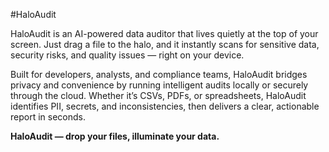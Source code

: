 #HaloAudit

HaloAudit is an AI-powered data auditor that lives quietly at the top of your screen. Just drag a file to the halo, and it instantly scans for sensitive data, security risks, and quality issues — right on your device.

Built for developers, analysts, and compliance teams, HaloAudit bridges privacy and convenience by running intelligent audits locally or securely through the cloud. Whether it’s CSVs, PDFs, or spreadsheets, HaloAudit identifies PII, secrets, and inconsistencies, then delivers a clear, actionable report in seconds.

**HaloAudit — drop your files, illuminate your data.**
